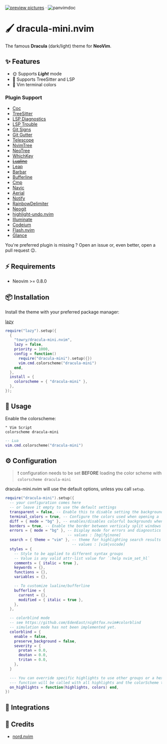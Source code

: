 <p align="left">
  <a target="_blank" href="https://github.com/towry/dracula-mini.nvim/discussions/1#discussioncomment-8903573"><img alt="preview pictures" src="https://img.shields.io/badge/😍 Click to Preview-8A2BE2" /></a>
  <span>·</span>
  <span><img alt="panvimdoc"
src="https://github.com/towry/dracula-mini.nvim/actions/workflows/doc.yml/badge.svg"
    /></span>
</p>

# 🖌️ dracula-mini.nvim

The famous **Dracula** (dark/light) theme for **NeoVim**.

## ✨ Features

- 🌞 Supports **_Light_** mode
- 🌳 Supports TreeSitter and LSP
- 🎨 Vim terminal colors

### Plugin Support

- [Coc](https://github.com/neoclide/coc.nvim/)
- [TreeSitter](https://github.com/nvim-treesitter/nvim-treesitter)
- [LSP Diagnostics](https://neovim.io/doc/user/lsp.html)
- [LSP Trouble](https://github.com/folke/lsp-trouble.nvim)
- [Git Signs](https://github.com/lewis6991/gitsigns.nvim)
- [Git Gutter](https://github.com/airblade/vim-gitgutter)
- [Telescope](https://github.com/nvim-telescope/telescope.nvim)
- [NvimTree](https://github.com/kyazdani42/nvim-tree.lua)
- [NeoTree](https://github.com/nvim-neo-tree/neo-tree.nvim)
- [WhichKey](https://github.com/liuchengxu/vim-which-key)
- [~~Lualine~~](https://github.com/hoob3rt/lualine.nvim)
- [Leap](https://github.com/ggandor/leap.nvim)
- [Barbar](https://github.com/romgrk/barbar.nvim)
- [Bufferline](https://github.com/akinsho/bufferline.nvim)
- [Cmp](https://github.com/hrsh7th/nvim-cmp/)
- [Navic](https://github.com/SmiteshP/nvim-navic)
- [Aerial](https://github.com/stevearc/aerial.nvim)
- [Notify](https://github.com/rcarriga/nvim-notify)
- [RainbowDelimiter](https://github.com/HiPhish/rainbow-delimiters.nvim)
- [Neogit](https://github.com/NeogitOrg/neogit)
- [highlight-undo.nvim](https://github.com/tzachar/highlight-undo.nvim)
- [Illuminate](https://github.com/RRethy/vim-illuminate)
- [Codeium](https://github.com/Exafunction/codeium.vim)
- [Flash.nvim](https://github.com/folke/flash.nvim)
- [Glance](https://github.com/dnlhc/glance.nvim)

You're preferred plugin is missing ? Open an issue or, even better, open a pull
request 😉.

## ⚡️ Requirements

- Neovim >= 0.8.0

## 📦 Installation

Install the theme with your preferred package manager:

[lazy](https://github.com/folke/lazy.nvim)

```lua
require("lazy").setup({
  {
    "towry/dracula-mini.nvim",
    lazy = false,
    priority = 1000,
    config = function()
      require("dracula-mini").setup({})
      vim.cmd.colorscheme("dracula-mini")
    end,
  },
  install = {
    colorscheme = { "dracula-mini" },
  },
});
```

## 🚀 Usage

Enable the colorscheme:

```vim
" Vim Script
colorscheme dracula-mini
```

```lua
-- Lua
vim.cmd.colorscheme("dracula-mini")
```

## ⚙️ Configuration

> ❗️ configuration needs to be set **BEFORE** loading the color scheme with
> `colorscheme dracula-mini`

dracula-mini.nvim will use the default options, unless you call `setup`.

```lua
require("dracula-mini").setup({
  -- your configuration comes here
  -- or leave it empty to use the default settings
  transparent = false, -- Enable this to disable setting the background color
  terminal_colors = true, -- Configure the colors used when opening a `:terminal` in Neovim
  diff = { mode = "bg" }, -- enables/disables colorful backgrounds when used in diff mode. values : [bg|fg]
  borders = true, -- Enable the border between verticaly split windows visible
  errors = { mode = "bg" }, -- Display mode for errors and diagnostics
                            -- values : [bg|fg|none]
  search = { theme = "vim" }, -- theme for highlighting search results
                              -- values : [vim|vscode]
  styles = {
    -- Style to be applied to different syntax groups
    -- Value is any valid attr-list value for `:help nvim_set_hl`
    comments = { italic = true },
    keywords = {},
    functions = {},
    variables = {},

    -- To customize lualine/bufferline
    bufferline = {
      current = {},
      modified = { italic = true },
    },
  },

  -- colorblind mode
  -- see https://github.com/EdenEast/nightfox.nvim#colorblind
  -- simulation mode has not been implemented yet.
  colorblind = {
    enable = false,
    preserve_background = false,
    severity = {
      protan = 0.0,
      deutan = 0.0,
      tritan = 0.0,
    },
  }

  --- You can override specific highlights to use other groups or a hex color
  --- function will be called with all highlights and the colorScheme table
  on_highlights = function(highlights, colors) end,
})
```

## 🤝 Integrations

</details>

</details>

## 🎉 Credits

- [nord.nvim](https://github.com/gbprod/nord.nvim)
